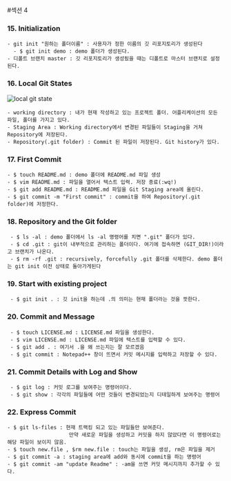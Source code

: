 #섹션 4

### 15. Initialization
    - git init "원하는 폴더이름" : 사용자가 정한 이름의 깃 리포지토리가 생성된다
      - $ git init demo : demo 폴더가 생성된다.
    - 디폴트 브랜치 master : 깃 리포지토리가 생성됬을 때는 디폴트로 마스터 브랜치로 설정된다.
    
### 16. Local Git States

![local git state](https://user-images.githubusercontent.com/26863285/45135584-22869680-b1db-11e8-8bb5-d6a3a606f2a0.png)

    - working directory : 내가 현재 작성하고 있는 프로젝트 폴더. 어플리케이션의 모든 파일, 폴더를 가지고 있다.
    - Staging Area : Working directory에서 변경된 파일들이 Staging을 거쳐 Repository에 저장된다.
    - Repository(.git folder) : Commit 된 파일이 저장된다. Git history가 있다.
    
### 17. First Commit
    - $ touch README.md : demo 폴더에 README.md 파일 생성
    - $ vim README.md : 파일을 열어서 텍스트 입력. 저장 종료(:wq!)
    - $ git add README.md : README.md 파일을 Git Staging area에 올린다.
    - $ git commit -m "First commit" : commit을 하여 Repository(.git folder)에 저정한다.

### 18. Repository and the Git folder
     - $ ls -al : demo 폴더에서 ls -al 명령어를 치면 ".git" 폴더가 있다.
     - $ cd .git : git이 내부적으로 관리하는 폴더이다. 여기에 접속하면 (GIT_DIR!)이라고 브랜치가 나온다.
     - $ rm -rf .git : recursively, forcefully .git 폴더를 삭제한다. demo 폴더는 git init 이전 상태로 돌아가게된다
    
### 19. Start with existing project
     - $ git init . : 깃 init을 하는데 .의 의미는 현재 폴더라는 것을 뜻한다.
     
### 20. Commit and Message   
     - $ touch LICENSE.md : LICENSE.md 파일을 생성한다.
     - $ vim LICENSE.md : LICENSE.md 파일에 텍스트를 입력할 수 있다.
     - $ git add . : 여기서 .을 왜 쓰는지는 잘 모르겠음
     - $ git commit : Notepad++ 창이 뜨면서 커밋 메시지를 입력하고 저장할 수 있다.

### 21. Commit Details with Log and Show
     - $ git log : 커밋 로그를 보여주는 명령어이다.
     - $ git show : 각각의 파일들에 어떤 것들이 변경되었는지 디테일하게 보여주는 명령어
### 22. Express Commit
    - $ git ls-files : 현재 트랙킹 되고 있는 파일들만 보여준다.
                        만약 새로운 파일을 생성하고 커밋을 하지 않았다면 이 명령어로는 해당 파일이 보이지 않음.
    - $ touch new.file , $rm new.file : touch는 파일을 생성, rm은 파일을 제거
    - $ git commit -a : staging area에 add와 동시에 commit을 하는 명령어
    - $ git commit -am "update Readme" : -am을 쓰면 커밋 메시지까지 추가할 수 있다.

